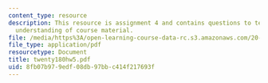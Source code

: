 ```yaml
---
content_type: resource
description: This resource is assignment 4 and contains questions to test students
  understanding of course material.
file: /media/https%3A/open-learning-course-data-rc.s3.amazonaws.com/20-180-biological-engineering-programming-spring-2006/8fb07b979edf08db97bbc414f217693f_twenty180hw5.pdf
file_type: application/pdf
resourcetype: Document
title: twenty180hw5.pdf
uid: 8fb07b97-9edf-08db-97bb-c414f217693f
---
```

